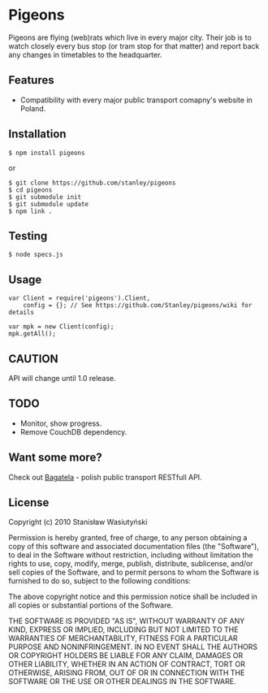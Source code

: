 Pigeons
=======

Pigeons are flying (web)rats which live in every major city. Their job is to watch closely every bus stop (or tram stop for that matter) and report back any changes in timetables to the headquarter.

Features
--------

* Compatibility with every major public transport comapny's website in Poland.

Installation
------------

    $ npm install pigeons

or

    $ git clone https://github.com/stanley/pigeons
    $ cd pigeons
    $ git submodule init
    $ git submodule update
    $ npm link .

Testing
-------

    $ node specs.js

Usage
-----

    var Client = require('pigeons').Client,
        config = {}; // See https://github.com/Stanley/pigeons/wiki for details

    var mpk = new Client(config);
    mpk.getAll();

CAUTION
-------

API will change until 1.0 release.

TODO
----

* Monitor, show progress.
* Remove CouchDB dependency.

Want some more?
---------------

Check out [Bagatela](https://github.com/stanley/bagatela) - polish public transport RESTfull API.

License
-------

Copyright (c) 2010 Stanisław Wasiutyński

Permission is hereby granted, free of charge, to any person obtaining a copy of this software and associated documentation files (the "Software"), to deal in the Software without restriction, including without limitation the rights to use, copy, modify, merge, publish, distribute, sublicense, and/or sell copies of the Software, and to permit persons to whom the Software is furnished to do so, subject to the following conditions:

The above copyright notice and this permission notice shall be included in all copies or substantial portions of the Software.

THE SOFTWARE IS PROVIDED "AS IS", WITHOUT WARRANTY OF ANY KIND, EXPRESS OR IMPLIED, INCLUDING BUT NOT LIMITED TO THE WARRANTIES OF MERCHANTABILITY, FITNESS FOR A PARTICULAR PURPOSE AND NONINFRINGEMENT. IN NO EVENT SHALL THE AUTHORS OR COPYRIGHT HOLDERS BE LIABLE FOR ANY CLAIM, DAMAGES OR OTHER LIABILITY, WHETHER IN AN ACTION OF CONTRACT, TORT OR OTHERWISE, ARISING FROM, OUT OF OR IN CONNECTION WITH THE SOFTWARE OR THE USE OR OTHER DEALINGS IN THE SOFTWARE.
